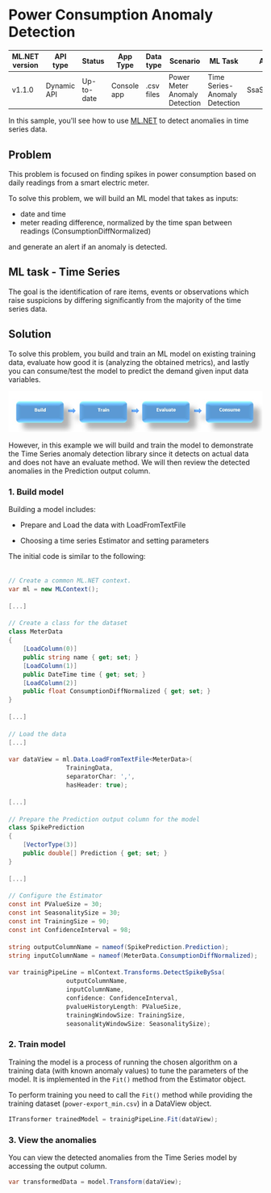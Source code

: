 # Power Consumption Anomaly Detection

| ML.NET version | API type          | Status                        | App Type    | Data type | Scenario            | ML Task                   | Algorithms                  |
|----------------|-------------------|-------------------------------|-------------|-----------|---------------------|---------------------------|-----------------------------|
| v1.1.0           | Dynamic API | Up-to-date | Console app | .csv files | Power Meter Anomaly Detection | Time Series- Anomaly Detection | SsaSpikeDetection |

In this sample, you'll see how to use [ML.NET](https://www.microsoft.com/net/learn/apps/machine-learning-and-ai/ml-dotnet) to detect anomalies in time series data.

## Problem
This problem is focused on finding spikes in power consumption based on daily readings from a smart electric meter.

To solve this problem, we will build an ML model that takes as inputs: 
* date and time
* meter reading difference, normalized by the time span between readings (ConsumptionDiffNormalized)

and generate an alert if an anomaly is detected.

## ML task - Time Series
The goal is the identification of rare items, events or observations which raise suspicions by differing significantly from the majority of the time series data.

## Solution
To solve this problem, you build and train an ML model on existing training data, evaluate how good it is (analyzing the obtained metrics), and lastly you can consume/test the model to predict the demand given input data variables.

![Build -> Train -> Evaluate -> Consume](../shared_content/modelpipeline.png)

However, in this example we will build and train the model to demonstrate the Time Series anomaly detection library since it detects on actual data and does not have an evaluate method.  We will then review the detected anomalies in the Prediction output column.

### 1. Build model
Building a model includes:

- Prepare and Load the data with LoadFromTextFile

- Choosing a time series Estimator and setting parameters 


The initial code is similar to the following:

`````csharp

// Create a common ML.NET context.
var ml = new MLContext();

[...]

// Create a class for the dataset
class MeterData
{
    [LoadColumn(0)]
    public string name { get; set; }
    [LoadColumn(1)]
    public DateTime time { get; set; }
    [LoadColumn(2)]
    public float ConsumptionDiffNormalized { get; set; }
}

[...]

// Load the data
[...]

var dataView = ml.Data.LoadFromTextFile<MeterData>(
                TrainingData,
                separatorChar: ',',
                hasHeader: true);

[...]

// Prepare the Prediction output column for the model
class SpikePrediction
{
    [VectorType(3)]
    public double[] Prediction { get; set; }
}

[...]

// Configure the Estimator
const int PValueSize = 30;
const int SeasonalitySize = 30;
const int TrainingSize = 90;
const int ConfidenceInterval = 98;

string outputColumnName = nameof(SpikePrediction.Prediction);
string inputColumnName = nameof(MeterData.ConsumptionDiffNormalized);  

var trainigPipeLine = mlContext.Transforms.DetectSpikeBySsa(
                outputColumnName,
                inputColumnName,
                confidence: ConfidenceInterval,
                pvalueHistoryLength: PValueSize,
                trainingWindowSize: TrainingSize,
                seasonalityWindowSize: SeasonalitySize);

`````

### 2. Train model
Training the model is a process of running the chosen algorithm on a training data (with known anomaly values) to tune the parameters of the model. It is implemented in the `Fit()` method from the Estimator object.

To perform training you need to call the `Fit()` method while providing the training dataset (`power-export_min.csv`) in a DataView object.

`````csharp    
ITransformer trainedModel = trainigPipeLine.Fit(dataView);
`````

### 3. View the anomalies
You can view the detected anomalies from the Time Series model by accessing the output column.

`````csharp    
var transformedData = model.Transform(dataView);
`````
